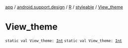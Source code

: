 [app](../../../index.md) / [android.support.design](../../index.md) / [R](../index.md) / [styleable](index.md) / [View_theme](.)

# View_theme

`static val View_theme: `[`Int`](https://kotlinlang.org/api/latest/jvm/stdlib/kotlin/-int/index.html)
`static val View_theme: `[`Int`](https://kotlinlang.org/api/latest/jvm/stdlib/kotlin/-int/index.html)